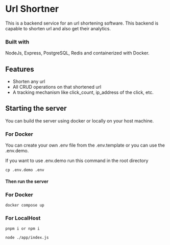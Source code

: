 # Url Shortner
This is a backend service for an url shortening software. This backend is capable to shorten url and also get their analytics.

### Built with
NodeJs, Express, PostgreSQL, Redis and containerized with Docker.

## Features
- Shorten any url
- All CRUD operations on that shortened url
- A tracking mechanism like click_count, ip_address of the click, etc.

## Starting the server

You can build the server using docker or locally on your host machine.

### For Docker

You can create your own .env file from the .env.template or you can use the .env.demo.

If you want to use .env.demo run this command in the root directory

```
cp .env.demo .env
```

#### Then run the server 
### For Docker
```
docker compose up
```

### For LocalHost

```
pnpm i or npm i
```
```
node ./app/index.js
```